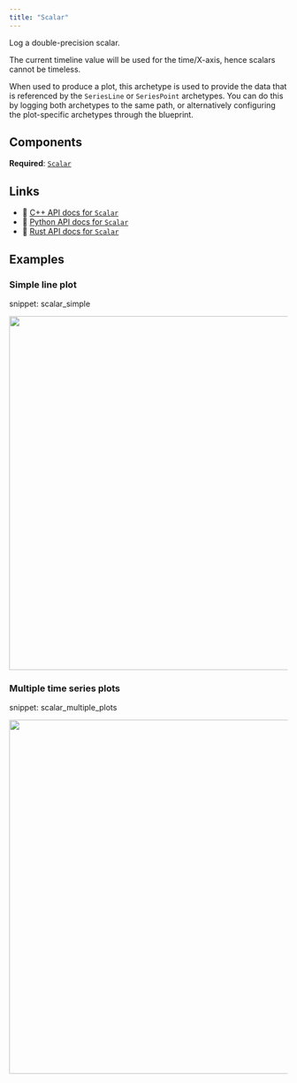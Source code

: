 ```yaml
---
title: "Scalar"
---
```


Log a double-precision scalar.

The current timeline value will be used for the time/X-axis, hence scalars
cannot be timeless.

When used to produce a plot, this archetype is used to provide the data that
is referenced by the `SeriesLine` or `SeriesPoint` archetypes. You can do
this by logging both archetypes to the same path, or alternatively configuring
the plot-specific archetypes through the blueprint.

## Components

**Required**: [`Scalar`](../components/scalar.md)

## Links
 * 🌊 [C++ API docs for `Scalar`](https://ref.rerun.io/docs/cpp/stable/structrerun_1_1archetypes_1_1Scalar.html)
 * 🐍 [Python API docs for `Scalar`](https://ref.rerun.io/docs/python/stable/common/archetypes#rerun.archetypes.Scalar)
 * 🦀 [Rust API docs for `Scalar`](https://docs.rs/rerun/latest/rerun/archetypes/struct.Scalar.html)

## Examples

### Simple line plot

snippet: scalar_simple

<center>
<picture>
  <source media="(max-width: 480px)" srcset="https://static.rerun.io/scalar_simple/8bcc92f56268739f8cd24d60d1fe72a655f62a46/480w.png">
  <source media="(max-width: 768px)" srcset="https://static.rerun.io/scalar_simple/8bcc92f56268739f8cd24d60d1fe72a655f62a46/768w.png">
  <source media="(max-width: 1024px)" srcset="https://static.rerun.io/scalar_simple/8bcc92f56268739f8cd24d60d1fe72a655f62a46/1024w.png">
  <source media="(max-width: 1200px)" srcset="https://static.rerun.io/scalar_simple/8bcc92f56268739f8cd24d60d1fe72a655f62a46/1200w.png">
  <img src="https://static.rerun.io/scalar_simple/8bcc92f56268739f8cd24d60d1fe72a655f62a46/full.png" width="640">
</picture>
</center>

### Multiple time series plots

snippet: scalar_multiple_plots

<center>
<picture>
  <source media="(max-width: 480px)" srcset="https://static.rerun.io/scalar_multiple/15845c2a348f875248fbd694e03eabd922741c4c/480w.png">
  <source media="(max-width: 768px)" srcset="https://static.rerun.io/scalar_multiple/15845c2a348f875248fbd694e03eabd922741c4c/768w.png">
  <source media="(max-width: 1024px)" srcset="https://static.rerun.io/scalar_multiple/15845c2a348f875248fbd694e03eabd922741c4c/1024w.png">
  <source media="(max-width: 1200px)" srcset="https://static.rerun.io/scalar_multiple/15845c2a348f875248fbd694e03eabd922741c4c/1200w.png">
  <img src="https://static.rerun.io/scalar_multiple/15845c2a348f875248fbd694e03eabd922741c4c/full.png" width="640">
</picture>
</center>

